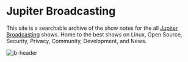 # Jupiter Broadcasting

This site is a searchable archive of the show notes for the all [Jupiter Broadcasting](https://www.jupiterbroadcasting.com/) shows. Home to the best shows on Linux, Open Source, Security, Privacy, Community, Development, and News.

![jb-header](/images/jb-header.jpg)
